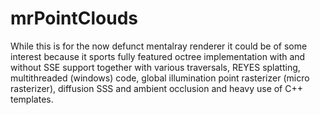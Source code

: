 # mrPointClouds

While this is for the now defunct mentalray renderer it could be of some interest because it sports fully featured octree implementation with and without SSE support together with various traversals, REYES splatting, multithreaded (windows) code, global illumination point rasterizer (micro rasterizer), diffusion SSS and ambient occlusion and heavy use of C++ templates.
